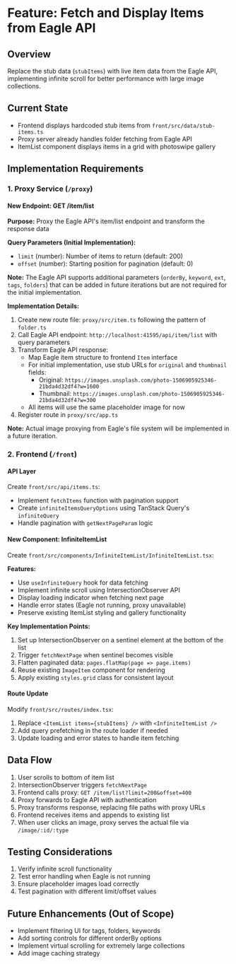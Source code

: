 # Feature: Fetch and Display Items from Eagle API

## Overview

Replace the stub data (`stubItems`) with live item data from the Eagle API, implementing infinite scroll for better performance with large image collections.

## Current State

- Frontend displays hardcoded stub items from `front/src/data/stub-items.ts`
- Proxy server already handles folder fetching from Eagle API
- ItemList component displays items in a grid with photoswipe gallery

## Implementation Requirements

### 1. Proxy Service (`/proxy`)

#### New Endpoint: GET /item/list

**Purpose:** Proxy the Eagle API's item/list endpoint and transform the response data

**Query Parameters (Initial Implementation):**
- `limit` (number): Number of items to return (default: 200)
- `offset` (number): Starting position for pagination (default: 0)

**Note:** The Eagle API supports additional parameters (`orderBy`, `keyword`, `ext`, `tags`, `folders`) that can be added in future iterations but are not required for the initial implementation.

**Implementation Details:**
1. Create new route file: `proxy/src/item.ts` following the pattern of `folder.ts`
2. Call Eagle API endpoint: `http://localhost:41595/api/item/list` with query parameters
3. Transform Eagle API response:
   - Map Eagle item structure to frontend `Item` interface
   - For initial implementation, use stub URLs for `original` and `thumbnail` fields:
     - Original: `https://images.unsplash.com/photo-1506905925346-21bda4d32df4?w=1600`
     - Thumbnail: `https://images.unsplash.com/photo-1506905925346-21bda4d32df4?w=300`
   - All items will use the same placeholder image for now
4. Register route in `proxy/src/app.ts`

**Note:** Actual image proxying from Eagle's file system will be implemented in a future iteration.

### 2. Frontend (`/front`)

#### API Layer

Create `front/src/api/items.ts`:
- Implement `fetchItems` function with pagination support
- Create `infiniteItemsQueryOptions` using TanStack Query's `infiniteQuery`
- Handle pagination with `getNextPageParam` logic

#### New Component: InfiniteItemList

Create `front/src/components/InfiniteItemList/InfiniteItemList.tsx`:

**Features:**
- Use `useInfiniteQuery` hook for data fetching
- Implement infinite scroll using IntersectionObserver API
- Display loading indicator when fetching next page
- Handle error states (Eagle not running, proxy unavailable)
- Preserve existing ItemList styling and gallery functionality

**Key Implementation Points:**
1. Set up IntersectionObserver on a sentinel element at the bottom of the list
2. Trigger `fetchNextPage` when sentinel becomes visible
3. Flatten paginated data: `pages.flatMap(page => page.items)`
4. Reuse existing `ImageItem` component for rendering
5. Apply existing `styles.grid` class for consistent layout

#### Route Update

Modify `front/src/routes/index.tsx`:
1. Replace `<ItemList items={stubItems} />` with `<InfiniteItemList />`
2. Add query prefetching in the route loader if needed
3. Update loading and error states to handle item fetching

## Data Flow

1. User scrolls to bottom of item list
2. IntersectionObserver triggers `fetchNextPage`
3. Frontend calls proxy: `GET /item/list?limit=200&offset=400`
4. Proxy forwards to Eagle API with authentication
5. Proxy transforms response, replacing file paths with proxy URLs
6. Frontend receives items and appends to existing list
7. When user clicks an image, proxy serves the actual file via `/image/:id/:type`

## Testing Considerations

1. Verify infinite scroll functionality
2. Test error handling when Eagle is not running
3. Ensure placeholder images load correctly
4. Test pagination with different limit/offset values

## Future Enhancements (Out of Scope)

- Implement filtering UI for tags, folders, keywords
- Add sorting controls for different orderBy options
- Implement virtual scrolling for extremely large collections
- Add image caching strategy